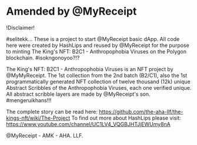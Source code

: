 # Amended by @MyReceipt

!Disclaimer!

#selitekk... These is a project to start @MyReceipt basic dApp. All code here were created by HashLips and reused by @MyReceipt for the purpose to minting The King's NFT: B2C1 - Anthropophobia Viruses on the Polygon blockchain. #isokngonoyoo?!?

The King's NFT: B2C1 - Anthropophobia Viruses is an NFT project by @MyMyReceipt. The 1st collection from the 2nd batch (B2/C1), also the 1st programmatically generated NFT collection of twelve thousand (12k) unique Abstract Scribbles of the Anthropophobia Viruses, each one verified unique. All abstract scribble layers are made by @MyReceipt's son. #mengeruikhans!!!

The complete story can be read here: https://github.com/the-aha-llf/the-kings-nft/wiki/The-Project
To find out more about HashLips please visit: https://www.youtube.com/channel/UC1LV4_VQGBJHTJjEWUmy8nA

@MyReceipt - AMK - AHA. LLF.
